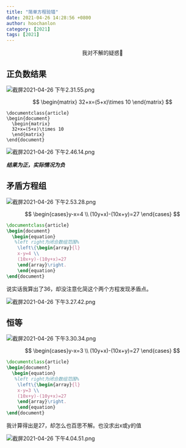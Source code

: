 ```yaml
---
title: "简单方程验错"
date: 2021-04-26 14:28:56 +0800
author: hoochanlon
category: [2021]
tags: [2021]
---
```


<p style="text-align:center">我对不解的疑惑🤔 </p> <!-- more -->

## 正负数结果

![截屏2021-04-26 下午2.31.55.png](https://i.loli.net/2021/04/26/ulAHsn9SMhrOt7a.png)

$$
\begin{matrix}
  32+x=(5+x)\times 10
\end{matrix}
$$

```
\documentclass{article}
\begin{document}
  \begin{matrix}
  32+x=(5+x)\times 10
  \end{matrix}  
\end{document}
```

![截屏2021-04-26 下午2.46.14.png](https://i.loli.net/2021/04/26/bZSi7w94nOvCcGE.png)

***结果为正，实际情况为负***

## 矛盾方程组

![截屏2021-04-26 下午2.53.28.png](https://i.loli.net/2021/04/26/prmyO3MzfWKvZ76.png)

$$
\begin{cases}y-x=4 \\
(10y+x)-(10x+y)=27
\end{cases}
$$

```latex
\documentclass{article}
\begin{document}
  \begin{equation}
   %left right为闭合数组范围%
    \left\{\begin{array}{l}
    x-y=4 \\
    (10x+y)-(10y+x)=27
    \end{array}\right.
    \end{equation}
\end{document}
```

说实话我算出了36，却没注意化简这个两个方程发现矛盾点。

![截屏2021-04-26 下午3.27.42.png](https://i.loli.net/2021/04/26/NXmVErcl8q1w53k.png)

## 恒等

![截屏2021-04-26 下午3.30.34.png](https://i.loli.net/2021/04/26/6D9TGZ5UXLwNM7r.png)

$$
\begin{cases}y-x=3 \\
(10y+x)-(10x+y)=27
\end{cases}
$$

```latex
\documentclass{article}
\begin{document}
  \begin{equation}
   %left right为闭合数组范围%
    \left\{\begin{array}{l}
    x-y=3 \\
    (10x+y)-(10y+x)=27
    \end{array}\right.
    \end{equation}
\end{document}
```
我计算得出是27，却怎么也百思不解。也没求出x或y的值

![截屏2021-04-26 下午4.04.51.png](https://i.loli.net/2021/04/26/Ptb7BYOp8UDKJXx.png)
